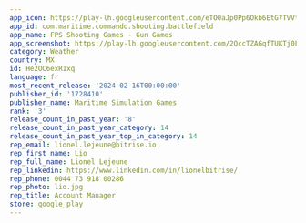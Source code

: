 ```yaml
---
app_icon: https://play-lh.googleusercontent.com/eTO0aJp0Pp6Okb6EtG7TVVttb6-DnPvA6_NPm87a2YXlK3S5UurY07buPA9VTu9DE_8
app_id: com.maritime.commando.shooting.battlefield
app_name: FPS Shooting Games - Gun Games
app_screenshot: https://play-lh.googleusercontent.com/2QccTZAGqfTUKTj0FusQ7K7OaCPm_I0yAbHYqrWB4MAcBYRGKb1p3OnvGD3mvwRX3g
category: Weather
country: MX
id: He2OC6exR1xq
language: fr
most_recent_release: '2024-02-16T00:00:00'
publisher_id: '1728410'
publisher_name: Maritime Simulation Games
rank: '3'
release_count_in_past_year: '8'
release_count_in_past_year_category: 14
release_count_in_past_year_top_in_category: 14
rep_email: lionel.lejeune@bitrise.io
rep_first_name: Lio
rep_full_name: Lionel Lejeune
rep_linkedin: https://www.linkedin.com/in/lionelbitrise/
rep_phone: 0044 73 918 00286
rep_photo: lio.jpg
rep_title: Account Manager
store: google_play
---
```

